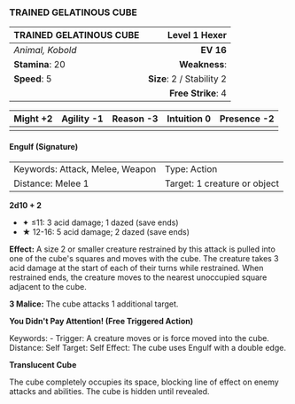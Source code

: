### TRAINED GELATINOUS CUBE

| TRAINED GELATINOUS CUBE |         **Level 1 Hexer** |
| :---------------------- | ------------------------: |
| *Animal, Kobold*        |                 **EV 16** |
| **Stamina**: 20         |             **Weakness**: |
| **Speed**: 5            | **Size**: 2 / Stability 2 |
|                         |        **Free Strike**: 4 |

| **Might** +2 | **Agility** -1 | **Reason** -3 | **Intuition** 0 | **Presence** -2 |
| ------------ | -------------- | ------------- | --------------- | --------------- |
|              |                |               |                 |                 |

#### Engulf (Signature)

|                                 |                              |
| :------------------------------ | :--------------------------- |
| Keywords: Attack, Melee, Weapon | Type: Action                 |
| Distance: Melee 1               | Target: 1 creature or object |

**2d10 + 2**

- ✦ ≤11: 3 acid damage; 1 dazed (save ends)
- ★ 12-16: 5 acid damage; 2 dazed (save ends)

**Effect:** A size 2 or smaller creature restrained by this attack is pulled into one of the cube's squares and moves with the cube. The creature takes 3 acid damage at the start of each of their turns while restrained. When restrained ends, the creature moves to the nearest unoccupied square adjacent to the cube.

**3 Malice:** The cube attacks 1 additional target.

**You Didn't Pay Attention! (Free Triggered Action)**

Keywords: - Trigger: A creature moves or is force moved into the cube. Distance: Self Target: Self Effect: The cube uses Engulf with a double edge.

**Translucent Cube**

The cube completely occupies its space, blocking line of effect on enemy attacks and abilities. The cube is hidden until revealed.
